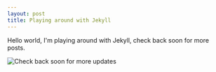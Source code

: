 ```yaml
---
layout: post
title: Playing around with Jekyll
---
```


Hello world, I'm playing around with Jekyll, check back soon for more posts.

![Check back soon for more updates](https://avatars2.githubusercontent.com/u/410243)

